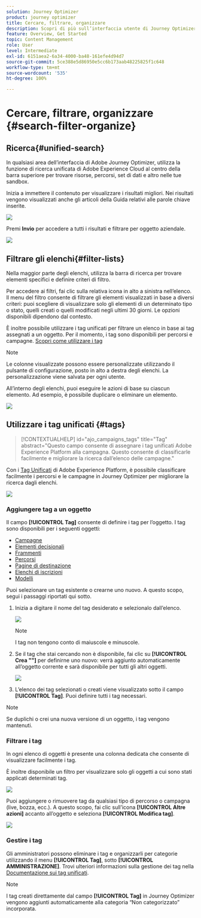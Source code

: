 ```yaml
---
solution: Journey Optimizer
product: journey optimizer
title: Cercare, filtrare, organizzare
description: Scopri di più sull’interfaccia utente di Journey Optimizer
feature: Overview, Get Started
topic: Content Management
role: User
level: Intermediate
exl-id: 6151aea2-6a34-4000-ba48-161efe4d94d7
source-git-commit: 5ce388e5d86950e5cc6b173aab48225825f1c648
workflow-type: tm+mt
source-wordcount: '535'
ht-degree: 100%

---
```


# Cercare, filtrare, organizzare {#search-filter-organize}

## Ricerca{#unified-search}

In qualsiasi area dell’interfaccia di Adobe Journey Optimizer, utilizza la funzione di ricerca unificata di Adobe Experience Cloud al centro della barra superiore per trovare risorse, percorsi, set di dati e altro nelle tue sandbox.

Inizia a immettere il contenuto per visualizzare i risultati migliori. Nei risultati vengono visualizzati anche gli articoli della Guida relativi alle parole chiave inserite.

![](assets/unified-search.png)

Premi **Invio** per accedere a tutti i risultati e filtrare per oggetto aziendale.

![](assets/search-and-filter.png)

## Filtrare gli elenchi{#filter-lists}

Nella maggior parte degli elenchi, utilizza la barra di ricerca per trovare elementi specifici e definire criteri di filtro.

Per accedere ai filtri, fai clic sulla relativa icona in alto a sinistra nell’elenco. Il menu del filtro consente di filtrare gli elementi visualizzati in base a diversi criteri: puoi scegliere di visualizzare solo gli elementi di un determinato tipo o stato, quelli creati o quelli modificati negli ultimi 30 giorni. Le opzioni disponibili dipendono dal contesto.

È inoltre possibile utilizzare i tag unificati per filtrare un elenco in base ai tag assegnati a un oggetto. Per il momento, i tag sono disponibili per percorsi e campagne. [Scopri come utilizzare i tag](#tags)

>[!NOTE]
>
>Le colonne visualizzate possono essere personalizzate utilizzando il pulsante di configurazione, posto in alto a destra degli elenchi. La personalizzazione viene salvata per ogni utente.

All’interno degli elenchi, puoi eseguire le azioni di base su ciascun elemento. Ad esempio, è possibile duplicare o eliminare un elemento.

![](assets/journey4.png)

## Utilizzare i tag unificati {#tags}

>[!CONTEXTUALHELP]
>id="ajo_campaigns_tags"
>title="Tag"
>abstract="Questo campo consente di assegnare i tag unificati Adobe Experience Platform alla campagna. Questo consente di classificarle facilmente e migliorare la ricerca dall’elenco delle campagne."

Con i [Tag Unificati](https://experienceleague.adobe.com/docs/experience-platform/administrative-tags/overview.html?lang=it) di Adobe Experience Platform, è possibile classificare facilmente i percorsi e le campagne in Journey Optimizer per migliorare la ricerca dagli elenchi.

![](../rn/assets/do-not-localize/campaigns-tag.gif)


### Aggiungere tag a un oggetto

Il campo **[!UICONTROL Tag]** consente di definire i tag per l’oggetto. I tag sono disponibili per i seguenti oggetti:

* [Campagne](../campaigns/create-campaign.md#create)
* [Elementi decisionali](../experience-decisioning/items.md)
* [Frammenti](../content-management/fragments.md)
* [Percorsi](../building-journeys/journey-gs.md#change-properties)
* [Pagine di destinazione](../landing-pages/create-lp.md)
* [Elenchi di iscrizioni](../landing-pages/subscription-list.md)
* [Modelli](../content-management/content-templates.md)

Puoi selezionare un tag esistente o crearne uno nuovo. A questo scopo, segui i passaggi riportati qui sotto.

1. Inizia a digitare il nome del tag desiderato e selezionalo dall’elenco.

   ![](assets/tags1.png)

   >[!NOTE]
   >
   > I tag non tengono conto di maiuscole e minuscole.

1. Se il tag che stai cercando non è disponibile, fai clic su **[!UICONTROL Crea &quot;&quot;]** per definirne uno nuovo: verrà aggiunto automaticamente all’oggetto corrente e sarà disponibile per tutti gli altri oggetti.

   ![](assets/tags4.png)

1. L’elenco dei tag selezionati o creati viene visualizzato sotto il campo **[!UICONTROL Tag]**. Puoi definire tutti i tag necessari.

>[!NOTE]
> 
> Se duplichi o crei una nuova versione di un oggetto, i tag vengono mantenuti.

### Filtrare i tag

In ogni elenco di oggetti è presente una colonna dedicata che consente di visualizzare facilmente i tag.

È inoltre disponibile un filtro per visualizzare solo gli oggetti a cui sono stati applicati determinati tag.

![](assets/tags2.png)

Puoi aggiungere o rimuovere tag da qualsiasi tipo di percorso o campagna (live, bozza, ecc.). A questo scopo, fai clic sull’icona **[!UICONTROL Altre azioni]** accanto all’oggetto e seleziona **[!UICONTROL Modifica tag]**.

![](assets/tags3.png)

### Gestire i tag

Gli amministratori possono eliminare i tag e organizzarli per categorie utilizzando il menu **[!UICONTROL Tag]**, sotto **[!UICONTROL AMMINISTRAZIONE]**. Trovi ulteriori informazioni sulla gestione dei tag nella [Documentazione sui tag unificati](https://experienceleague.adobe.com/docs/experience-platform/administrative-tags/ui/managing-tags.html?lang=it).

>[!NOTE]
>
> I tag creati direttamente dal campo **[!UICONTROL Tag]** in Journey Optimizer vengono aggiunti automaticamente alla categoria “Non categorizzato” incorporata.
